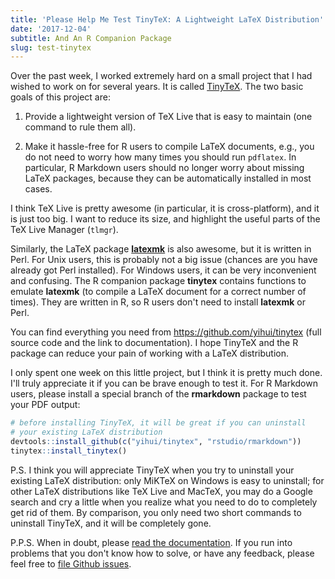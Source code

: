 ```yaml
---
title: 'Please Help Me Test TinyTeX: A Lightweight LaTeX Distribution'
date: '2017-12-04'
subtitle: And An R Companion Package
slug: test-tinytex
---
```


Over the past week, I worked extremely hard on a small project that I had wished to work on for several years. It is called [TinyTeX](https://github.com/yihui/tinytex). The two basic goals of this project are:

1. Provide a lightweight version of TeX Live that is easy to maintain (one command to rule them all).

1. Make it hassle-free for R users to compile LaTeX documents, e.g., you do not need to worry how many times you should run `pdflatex`. In particular, R Markdown users should no longer worry about missing LaTeX packages, because they can be automatically installed in most cases.

I think TeX Live is pretty awesome (in particular, it is cross-platform), and it is just too big. I want to reduce its size, and highlight the useful parts of the TeX Live Manager (`tlmgr`).

Similarly, the LaTeX package [**latexmk**](https://ctan.org/pkg/latexmk) is also awesome, but it is written in Perl. For Unix users, this is probably not a big issue (chances are you have already got Perl installed). For Windows users, it can be very inconvenient and confusing. The R companion package **tinytex** contains functions to emulate **latexmk** (to compile a LaTeX document for a correct number of times). They are written in R, so R users don't need to install **latexmk** or Perl.

You can find everything you need from https://github.com/yihui/tinytex (full source code and the link to documentation). I hope TinyTeX and the R package can reduce your pain of working with a LaTeX distribution.

I only spent one week on this little project, but I think it is pretty much done. I'll truly appreciate it if you can be brave enough to test it. For R Markdown users, please install a special branch of the **rmarkdown** package to test your PDF output:

```r
# before installing TinyTeX, it will be great if you can uninstall
# your existing LaTeX distribution
devtools::install_github(c("yihui/tinytex", "rstudio/rmarkdown"))
tinytex::install_tinytex()
```

P.S. I think you will appreciate TinyTeX when you try to uninstall your existing LaTeX distribution: only MiKTeX on Windows is easy to uninstall; for other LaTeX distributions like TeX Live and MacTeX, you may do a Google search and cry a little when you realize what you need to do to completely get rid of them. By comparison, you only need two short commands to uninstall TinyTeX, and it will be completely gone.

P.P.S. When in doubt, please [read the documentation](/tinytex/). If you run into problems that you don't know how to solve, or have any feedback, please feel free to [file Github issues](https://github.com/yihui/tinytex/issues).
